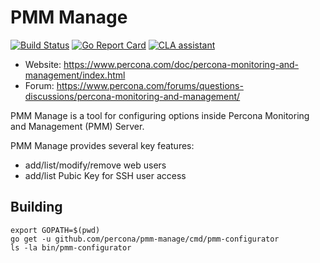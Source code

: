 # PMM Manage

[![Build Status](https://travis-ci.org/percona/pmm-manage.svg?branch=master)](https://travis-ci.org/percona/pmm-manage)
[![Go Report Card](https://goreportcard.com/badge/github.com/percona/pmm-manage)](https://goreportcard.com/report/github.com/percona/pmm-manage)
[![CLA assistant](https://cla-assistant.percona.com/readme/badge/percona/pmm-manage)](https://cla-assistant.percona.com/percona/pmm-manage)

* Website: https://www.percona.com/doc/percona-monitoring-and-management/index.html
* Forum: https://www.percona.com/forums/questions-discussions/percona-monitoring-and-management/

PMM Manage is a tool for configuring options inside Percona Monitoring and Management (PMM) Server.

PMM Manage provides several key features:
* add/list/modify/remove web users
* add/list Pubic Key for SSH user access

## Building
```
export GOPATH=$(pwd)
go get -u github.com/percona/pmm-manage/cmd/pmm-configurator
ls -la bin/pmm-configurator
```
